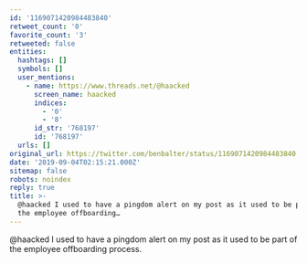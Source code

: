 ```yaml
---
id: '1169071420984483840'
retweet_count: '0'
favorite_count: '3'
retweeted: false
entities:
  hashtags: []
  symbols: []
  user_mentions:
    - name: https://www.threads.net/@haacked
      screen_name: haacked
      indices:
        - '0'
        - '8'
      id_str: '768197'
      id: '768197'
  urls: []
original_url: https://twitter.com/benbalter/status/1169071420984483840
date: '2019-09-04T02:15:21.000Z'
sitemap: false
robots: noindex
reply: true
title: >-
  @haacked I used to have a pingdom alert on my post as it used to be part of
  the employee offboarding…
---
```


@haacked I used to have a pingdom alert on my post as it used to be part of the employee offboarding process.